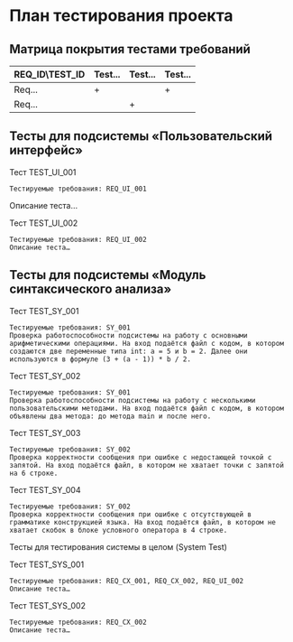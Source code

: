 <!--
Ориентируясь на материал лекций 8-10 разработать сценарий тестирования проекта 
в контенксте модульного и интеграционного тестирования. 
Сопроводить сценарий матрицей покрытия тестами требований. 
Разместить документ в репозитории GitHub.
-->

# План тестирования проекта

## Матрица покрытия тестами требований

| REQ_ID\TEST_ID | Test... | Test... | Test... |
|----------------|---------|---------|---------|
| Req...         | +       |         | +       |
| Req...         |         | +       |         |

## Тесты для подсистемы «Пользовательский интерфейс»

Тест TEST_UI_001

	Тестируемые требования: REQ_UI_001

Описание теста…

Тест TEST_UI_002

	Тестируемые требования: REQ_UI_002
	Описание теста…


## Тесты для подсистемы «Модуль синтаксического анализа»

Тест TEST_SY_001

    Тестируемые требования: SY_001
    Проверка работоспособности подсистемы на работу с основными арифметическими операциями. На вход подаётся файл с кодом, в котором создаются две переменные типа int: а = 5 и b = 2. Далее они используются в формуле (3 + (a - 1)) * b / 2.

Тест TEST_SY_002

    Тестируемые требования: SY_001
    Проверка работоспособности подсистемы на работу с несколькими пользовательскими методами. На вход подаётся файл с кодом, в котором объявлены два метода: до метода main и после него.

Тест TEST_SY_003

    Тестируемые требования: SY_002
    Проверка корректности сообщения при ошибке с недостающей точкой с запятой. На вход подаётся файл, в котором не хватает точки с запятой на 6 строке.

Тест TEST_SY_004

    Тестируемые требования: SY_002
    Проверка корректности сообщения при ошибке с отсутствующей в грамматике конструкцией языка. На вход подаётся файл, в котором не хватает скобок в блоке условного оператора в 4 строке.

Тесты для тестирования системы в целом (System Test)

Тест TEST_SYS_001

	Тестируемые требования: REQ_СХ_001, REQ_СХ_002, REQ_UI_002
	Описание теста…

Тест TEST_SYS_002

	Тестируемые требования: REQ_СХ_002
	Описание теста…



